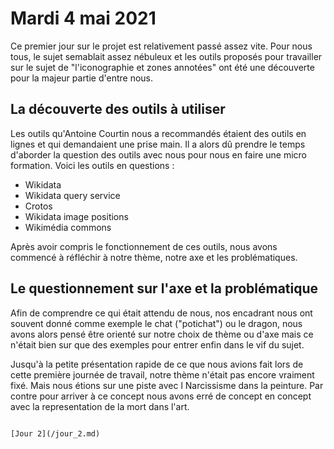 # Mardi 4 mai 2021
Ce premier jour sur le projet est relativement passé assez vite. Pour nous tous, le sujet semablait assez nébuleux et les outils proposés pour travailler sur le sujet de "l'iconographie et zones annotées" ont été une découverte pour la majeur partie d'entre nous. 

## La découverte des outils à utiliser
Les outils qu'Antoine Courtin nous a recommandés étaient des outils en lignes et qui demandaient une prise main. Il a alors dû prendre le temps d'aborder la question des outils avec nous pour nous en faire une micro formation.
Voici les outils en questions : 
* Wikidata
* Wikidata query service
* Crotos
* Wikidata image positions
* Wikimédia commons

Après avoir compris le fonctionnement de ces outils, nous avons commencé à réfléchir à notre thème, notre axe et les problématiques.

## Le questionnement sur l'axe et la problématique
Afin de comprendre ce qui était attendu de nous, nos encadrant nous ont souvent donné comme exemple le chat ("potichat") ou le dragon, nous avons alors pensé être orienté sur notre choix de thème ou d'axe mais ce n'était bien sur que des exemples pour entrer enfin dans le vif du sujet.

Jusqu'à la petite présentation rapide de ce que nous avions fait lors de cette première journée de travail, notre thème n'était pas encore vraiment fixé. Mais nous étions sur une piste avec l Narcissisme dans la peinture. Par contre pour arriver à ce concept nous avons erré de concept en concept avec la representation de la mort dans l'art.




                                                                                                                                                  [Jour 2](/jour_2.md)
